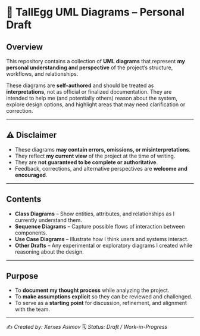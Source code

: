 # 📘 TallEgg UML Diagrams – Personal Draft

## Overview
This repository contains a collection of **UML diagrams** that represent **my personal understanding and perspective** of the project’s structure, workflows, and relationships.  

These diagrams are **self-authored** and should be treated as **interpretations**, not as official or finalized documentation. They are intended to help me (and potentially others) reason about the system, explore design options, and highlight areas that may need clarification or correction.

---

## ⚠️ Disclaimer
- These diagrams **may contain errors, omissions, or misinterpretations**.  
- They reflect **my current view** of the project at the time of writing.  
- They are **not guaranteed to be complete or authoritative**.  
- Feedback, corrections, and alternative perspectives are **welcome and encouraged**.

---

## Contents
- **Class Diagrams** – Show entities, attributes, and relationships as I currently understand them.  
- **Sequence Diagrams** – Capture possible flows of interaction between components.  
- **Use Case Diagrams** – Illustrate how I think users and systems interact.  
- **Other Drafts** – Any experimental or exploratory diagrams I created while reasoning about the design.  

---

## Purpose
- To **document my thought process** while analyzing the project.  
- To **make assumptions explicit** so they can be reviewed and challenged.  
- To serve as a **starting point** for discussion, refinement, and alignment with the team.  

---

✍️ *Created by: Xerxes Asimov*
🗓️ *Status: Draft / Work-in-Progress*  
